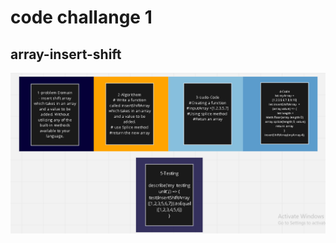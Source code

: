 # code challange 1

## array-insert-shift
![README](https://raw.githubusercontent.com/MasteRminD6666/data-structures-and-algorithms/main/CodeChallnge401/Challenge02/ch%202.PNG)

